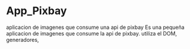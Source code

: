 # App_Pixbay
aplicacion de imagenes que consume una api de pixbay
 Es una pequeña aplicacion de imagenes que consume la api de pixbay.
 utiliza el DOM, generadores, 
